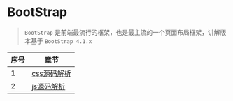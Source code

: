 # BootStrap

> `BootStrap` 是前端最流行的框架，也是最主流的一个页面布局框架，讲解版本基于 `BootStrap 4.1.x`

| 序号  | 章节                      |
| --- | ----------------------- |
| 1   | [css源码解析](./css源码解析.md) |
| 2   | [js源码解析](./js源码解析.md)   |
